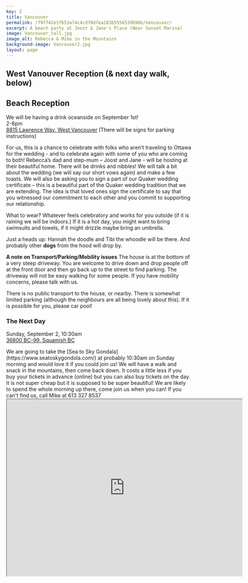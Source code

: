```yaml
---
key: 2
title: Vancouver
permalink: /f9f742e1f653a74c4cd78d7ea283b5556539b96b/Vancouver/
excerpt: A beach party at Joost & Jane's Place (Near Sunset Marina)
image: Vancouver_tall.jpg
image_alt: Rebecca & Mike in the Mountains
background-image: Vancouver2.jpg
layout: page
---
```


## West Vanouver Reception **(& next day walk, below)**


## Beach Reception

<p>
We will be having a drink oceanside on September 1st!
<br />
2-6pm
<br />
<a href="https://www.google.com/maps/place/8815+Lawrence+Way,+West+Vancouver,+BC+V7W+2T7/data=!4m2!3m1!1s0x54866940036f6e11:0x3091d0c4ef57a0ba?sa=X&ved=0ahUKEwjVsM7czszaAhWFw4MKHalGBzoQ8gEIKDAA">8815 Lawrence Way, West Vancouver</a> (There will be signs for parking instructions)
</p>

For us, this is a chance to celebrate with folks who aren’t traveling to Ottawa for the wedding - and to celebrate again with some of you who are coming to both! Rebecca’s dad and step-mum – Joost and Jane - will be hosting at their beautiful home. 
There will be drinks and nibbles! We will talk a bit about the wedding (we will say our short vows again) and make a few toasts. We will also be asking you to sign a part of our Quaker wedding certificate – this is a beautiful part of the Quaker wedding tradition that we are extending. The idea is that loved ones sign the certificate to say that you witnessed our commitment to each other and you commit to supporting our relationship. 

What to wear? Whatever feels celebratory and works for you outside (if it is raining we will be indoors.) If it is a hot day, you might want to bring swimsuits and towels, if it might drizzle maybe bring an umbrella.

Just a heads up: Hannah the doodle and Tibi the whoodle will be there. And probably other **dogs** from the hood will drop by.

**A note on Transport/Parking/Mobility issues**
The house is at the bottom of a very steep driveway. You are welcome to drive down and drop people off at the front door and then go back up to the street to find parking. The driveway will not be easy walking for some people. If you have mobility concerns, please talk with us.

There is no public transport to the house, or nearby. There is somewhat limited parking (although the neighbours are all being lovely about this). If it is possible for you, please car pool!

### The Next Day

<p>
Sunday, September 2, 10:30am 
<br />
<a href="https://www.seatoskygondola.com/visit/how-get-here">36800 BC-99, Squamish BC</a>
</p>  
We are going to take the [Sea to Sky Gondala](https://www.seatoskygondola.com/) at probably 10:30am on Sunday morning and would love it if you could join us! We will have a walk and snack in the mountains, then come back down. It costs a little less if you buy your tickets in advance (online) but you can also buy tickets on the day. It is not super cheap but it is supposed to be super beautiful! We are likely to spend the whole morning up there, come join us when you can! If you can't find us, call Mike at 613 327 8537


<iframe src="https://www.google.com/maps/d/embed?mid=108VAJJzX_zSbEFxR6qjCljE-xvbz9ges" width="640" height="480"></iframe>
